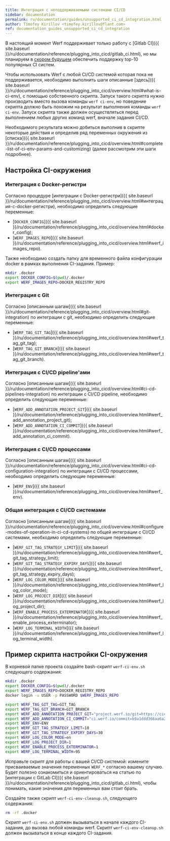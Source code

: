 ```yaml
---
title: Интеграция с неподдерживаемыми системами CI/CD
sidebar: documentation
permalink: ru/documentation/guides/unsupported_ci_cd_integration.html
author: Timofey Kirillov <timofey.kirillov@flant.com>
ref: documentation_guides_unsupported_ci_cd_integration
---
```


В настоящий момент Werf поддерживает только работу с [Gitlab CI]({{ site.baseurl }}/ru/documentation/reference/plugging_into_cicd/gitlab_ci.html), но мы планируем в [скором будущем](https://github.com/flant/werf/issues/1682) обеспечить поддержку top-10 популярных CI систем.

Чтобы использовать Werf с любой CI/CD системой которая пока не поддерживается, необходимо выполнить шаги описанные [здесь]({{ site.baseurl }}/ru/documentation/reference/plugging_into_cicd/overview.html#what-is-ci-env), с помощью собственного скрипта. Запуск такого скрипта нужно производить вместо вызова команды `werf ci-env`, но поведение скрипта должно быть похожим на результат выполнения команды `werf ci-env`. Запуск скрипта также должен осуществляться перед выполнением любых других команд werf, вначале задания CI/CD.

Необходимого результата можно добиться выполнив в скрипте некоторые действия и определив ряд переменных окружения из [списка]({{ site.baseurl }}/ru/documentation/reference/plugging_into_cicd/overview.html#complete-list-of-ci-env-params-and-customizing) (далее рассмотрим эти шаги подробнее).

## Настройка CI-окружения

### Интеграция с Docker-регистри

Согласно процедуре [интеграции с Docker-регистри]({{ site.baseurl }}/ru/documentation/reference/plugging_into_cicd/overview.html#интеграция-с-docker-регистри), необходимо определить следующие переменные:
 * [`DOCKER_CONFIG`]({{ site.baseurl }}/ru/documentation/reference/plugging_into_cicd/overview.html#docker_config);
 * [`WERF_IMAGES_REPO`]({{ site.baseurl }}/ru/documentation/reference/plugging_into_cicd/overview.html#werf_images_repo).

Также необходимо создать папку для временного файла конфигурации docker в рамках выполнения CI-задания. Пример:

```bash
mkdir .docker
export DOCKER_CONFIG=$(pwd)/.docker
export WERF_IMAGES_REPO=DOCKER_REGISTRY_REPO
```

### Интеграция с Git

Согласно [описанным шагам]({{ site.baseurl }}/ru/documentation/reference/plugging_into_cicd/overview.html#git-integration) по интеграции с git, необходимо определить следующие переменные:
 * [`WERF_TAG_GIT_TAG`]({{ site.baseurl }}/ru/documentation/reference/plugging_into_cicd/overview.html#werf_tag_git_tag);
 * [`WERF_TAG_GIT_BRANCH`]({{ site.baseurl }}/ru/documentation/reference/plugging_into_cicd/overview.html#werf_tag_git_branch).

### Интеграция с CI/CD pipeline'ами

Согласно [описанным шагам]({{ site.baseurl }}/ru/documentation/reference/plugging_into_cicd/overview.html#ci-cd-pipelines-integration) по интеграции с CI/CD pipeline, необходимо определить следующие переменные:
 * [`WERF_ADD_ANNOTATION_PROJECT_GIT`]({{ site.baseurl }}/ru/documentation/reference/plugging_into_cicd/overview.html#werf_add_annotation_project_git);
 * [`WERF_ADD_ANNOTATION_CI_COMMIT`]({{ site.baseurl }}/ru/documentation/reference/plugging_into_cicd/overview.html#werf_add_annotation_ci_commit).


### Интеграция с CI/CD процессами

Согласно [описанным шагам]({{ site.baseurl }}/ru/documentation/reference/plugging_into_cicd/overview.html#ci-cd-configuration-integration) по интеграции с CI/CD процессами, необходимо определить следующие переменные:
 * [`WERF_ENV`]({{ site.baseurl }}/ru/documentation/reference/plugging_into_cicd/overview.html#werf_env).

### Общая интеграция с CI/CD системами

Согласно [описанным шагам]({{ site.baseurl }}/ru/documentation/reference/plugging_into_cicd/overview.html#configure-modes-of-operation-in-ci-cd-systems) по общей интеграции с CI/CD системами, необходимо определить следующие переменные:
 * [`WERF_GIT_TAG_STRATEGY_LIMIT`]({{ site.baseurl }}/ru/documentation/reference/plugging_into_cicd/overview.html#werf_git_tag_strategy_limit);
 * [`WERF_GIT_TAG_STRATEGY_EXPIRY_DAYS`]({{ site.baseurl }}/ru/documentation/reference/plugging_into_cicd/overview.html#werf_git_tag_strategy_expiry_days);
 * [`WERF_LOG_COLOR_MODE`]({{ site.baseurl }}/ru/documentation/reference/plugging_into_cicd/overview.html#werf_log_color_mode);
 * [`WERF_LOG_PROJECT_DIR`]({{ site.baseurl }}/ru/documentation/reference/plugging_into_cicd/overview.html#werf_log_project_dir);
 * [`WERF_ENABLE_PROCESS_EXTERMINATOR`]({{ site.baseurl }}/ru/documentation/reference/plugging_into_cicd/overview.html#werf_enable_process_exterminator);
 * [`WERF_LOG_TERMINAL_WIDTH`]({{ site.baseurl }}/ru/documentation/reference/plugging_into_cicd/overview.html#werf_log_terminal_width).

## Пример скрипта настройки CI-окружения

В корневой папке проекта создайте bash-скрипт `werf-ci-env.sh` следующего содержания:

```bash
mkdir .docker
export DOCKER_CONFIG=$(pwd)/.docker
export WERF_IMAGES_REPO=DOCKER_REGISTRY_REPO
docker login -u USER -p PASSWORD $WERF_IMAGES_REPO

export WERF_TAG_GIT_TAG=GIT_TAG
export WERF_TAG_GIT_BRANCH=GIT_BRANCH
export WERF_ADD_ANNOTATION_PROJECT_GIT="project.werf.io/git=https://cicd.domain.com/project/x"
export WERF_ADD_ANNOTATION_CI_COMMIT="ci.werf.io/commit=b9a1ddd366aa6a20a0fd43fb6612f349d33465ff"
export WERF_ENV=ENV
export WERF_GIT_TAG_STRATEGY_LIMIT=10
export WERF_GIT_TAG_STRATEGY_EXPIRY_DAYS=30
export WERF_LOG_COLOR_MODE=on
export WERF_LOG_PROJECT_DIR=1
export WERF_ENABLE_PROCESS_EXTERMINATOR=1
export WERF_LOG_TERMINAL_WIDTH=95
```

Исправьте скрипт для работы с вашей CI/CD системой: измените присваиваемые значения переменных `WERF_*` согласно вашему случаю. Будет полезно ознакомиться и ориентироваться на статью по [интеграции с GitLab CI]({{ site.baseurl }}/ru/documentation/reference/plugging_into_cicd/gitlab_ci.html), чтобы понимать, какие значения для переменных вам стоит брать.

Создайте также скрипт `werf-ci-env-cleanup.sh`, следующего содержания:

```bash
rm -rf .docker
```

Скрипт `werf-ci-env.sh` должен вызываться в начале каждого CI-задания, до вызова любой команды werf.
Скрипт `werf-ci-env-cleanup.sh` должен вызываться в конце каждого CI-задания.
